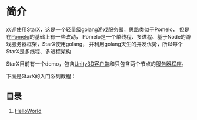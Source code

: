 # 简介

欢迎使用StarX，这是一个轻量级golang游戏服务器，思路类似于Pomelo，
但是在[Pomelo](https://github.com/netease/pomelo)的基础上有一些改动，
Pomelo是一个单线程、多进程、基于Node的游戏服务器框架，StarX使用golang，
并利用golang天生的并发优势，所以每个StarX是多线程、多进程架构

StarX目前有一个demo，包含[Unity3D客户端](https://github.com/lonnng/starx-demo-unity)和只包含两个节点的[服务器程序](https://github.com/lonnng/starx-demo-server)。

下面是StarX的入门系列教程：

## 目录

1. [HelloWorld](./get_start.md)
